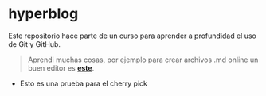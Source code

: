 # hyperblog
Este repositorio hace parte de un curso para aprender a profundidad el uso de Git y GitHub.
> Aprendi muchas cosas, por ejemplo para crear archivos .md online un buen editor es [**este**](https://pandao.github.io/editor.md/en.html).

* Esto es una prueba para el cherry pick

